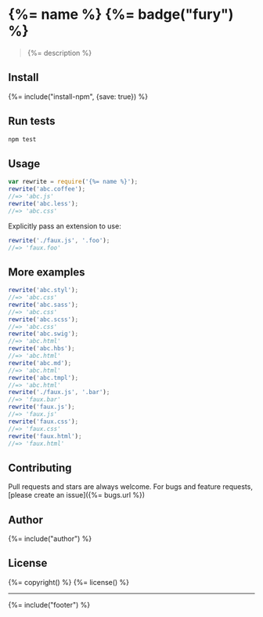 # {%= name %} {%= badge("fury") %}

> {%= description %}

## Install
{%= include("install-npm", {save: true}) %}

## Run tests

```bash
npm test
```

## Usage

```js
var rewrite = require('{%= name %}');
rewrite('abc.coffee');
//=> 'abc.js'
rewrite('abc.less');
//=> 'abc.css'
```

Explicitly pass an extension to use:

```js
rewrite('./faux.js', '.foo');
//=> 'faux.foo'
```

## More examples

```js
rewrite('abc.styl');
//=> 'abc.css'
rewrite('abc.sass');
//=> 'abc.css'
rewrite('abc.scss');
//=> 'abc.css'
rewrite('abc.swig');
//=> 'abc.html'
rewrite('abc.hbs');
//=> 'abc.html'
rewrite('abc.md');
//=> 'abc.html'
rewrite('abc.tmpl');
//=> 'abc.html'
rewrite('./faux.js', '.bar');
//=> 'faux.bar'
rewrite('faux.js');
//=> 'faux.js'
rewrite('faux.css');
//=> 'faux.css'
rewrite('faux.html');
//=> 'faux.html'
```

## Contributing
Pull requests and stars are always welcome. For bugs and feature requests, [please create an issue]({%= bugs.url %})

## Author
{%= include("author") %}

## License
{%= copyright() %}
{%= license() %}

***

{%= include("footer") %}